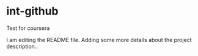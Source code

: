 # int-github
Test for coursera

I am editing the README file. Adding some more details about the project description..


